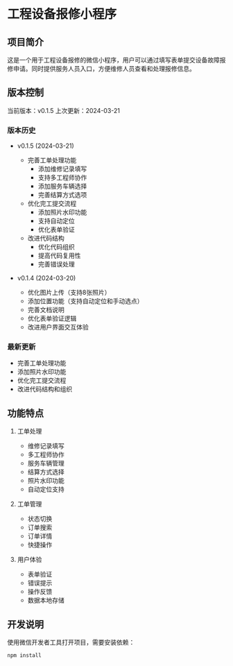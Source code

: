 # 工程设备报修小程序

## 项目简介
这是一个用于工程设备报修的微信小程序，用户可以通过填写表单提交设备故障报修申请。同时提供服务人员入口，方便维修人员查看和处理报修信息。

## 版本控制
当前版本：v0.1.5
上次更新：2024-03-21

### 版本历史
- v0.1.5 (2024-03-21)
  - 完善工单处理功能
    - 添加维修记录填写
    - 支持多工程师协作
    - 添加服务车辆选择
    - 完善结算方式选项
  - 优化完工提交流程
    - 添加照片水印功能
    - 支持自动定位
    - 优化表单验证
  - 改进代码结构
    - 优化代码组织
    - 提高代码复用性
    - 完善错误处理

- v0.1.4 (2024-03-20)
  - 优化图片上传（支持8张照片）
  - 添加位置功能（支持自动定位和手动选点）
  - 完善文档说明
  - 优化表单验证逻辑
  - 改进用户界面交互体验

### 最新更新
- 完善工单处理功能
- 添加照片水印功能
- 优化完工提交流程
- 改进代码结构和组织

## 功能特点
1. 工单处理
   - 维修记录填写
   - 多工程师协作
   - 服务车辆管理
   - 结算方式选择
   - 照片水印功能
   - 自动定位支持

2. 工单管理
   - 状态切换
   - 订单搜索
   - 订单详情
   - 快捷操作

3. 用户体验
   - 表单验证
   - 错误提示
   - 操作反馈
   - 数据本地存储

## 开发说明
使用微信开发者工具打开项目，需要安装依赖：

```bash
npm install
